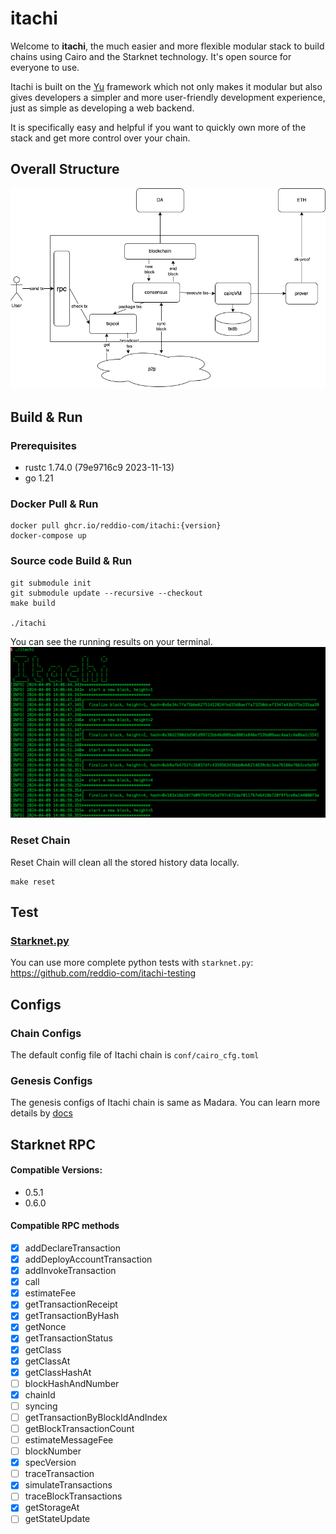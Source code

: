 # itachi
Welcome to **itachi**, the much easier and more flexible modular stack to build chains using Cairo and the Starknet technology.
It's open source for everyone to use.  

Itachi is built on the [Yu](https://github.com/yu-org/yu) framework which not only makes it modular but also gives developers
a simpler and more user-friendly development experience, just as simple as developing a web backend.   

It is specifically easy and helpful if you want to quickly own more of the stack and get more control over your chain.

## Overall Structure
![image](docs/images/itachi_arch.png)  

## Build & Run
### Prerequisites
- rustc 1.74.0 (79e9716c9 2023-11-13)  
- go 1.21

### Docker Pull & Run
```shell
docker pull ghcr.io/reddio-com/itachi:{version}
docker-compose up
```

### Source code Build & Run
```shell
git submodule init
git submodule update --recursive --checkout
make build

./itachi
```   
You can see the running results on your terminal.
![image](docs/images/itachi_running.jpg)

### Reset Chain
Reset Chain will clean all the stored history data locally. 
```shell
make reset
```  
## Test
### [Starknet.py](https://github.com/software-mansion/starknet.py)
You can use more complete python tests with `starknet.py`: https://github.com/reddio-com/itachi-testing


## Configs  
### Chain Configs
The default config file of Itachi chain is `conf/cairo_cfg.toml`
### Genesis Configs
The genesis configs of Itachi chain is same as Madara. You can learn more details by [docs](docs/genesis.md)


## Starknet RPC
#### Compatible Versions: 
- 0.5.1
- 0.6.0   
#### Compatible RPC methods
- [x] addDeclareTransaction
- [x] addDeployAccountTransaction
- [x] addInvokeTransaction
- [x] call
- [x] estimateFee
- [x] getTransactionReceipt
- [x] getTransactionByHash
- [x] getNonce
- [x] getTransactionStatus
- [x] getClass
- [x] getClassAt
- [x] getClassHashAt
- [ ] blockHashAndNumber
- [x] chainId
- [ ] syncing
- [ ] getTransactionByBlockIdAndIndex
- [ ] getBlockTransactionCount
- [ ] estimateMessageFee
- [ ] blockNumber
- [x] specVersion
- [ ] traceTransaction
- [x] simulateTransactions
- [ ] traceBlockTransactions
- [x] getStorageAt
- [ ] getStateUpdate
